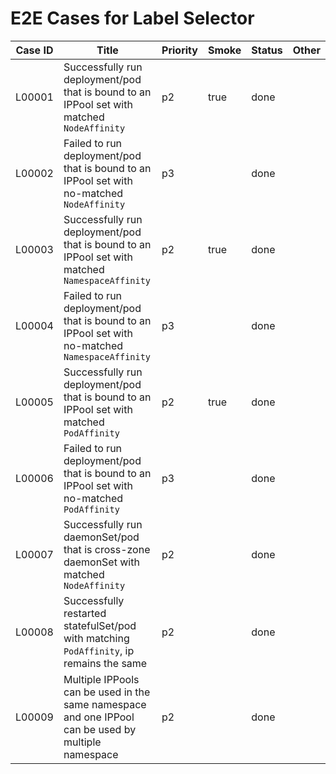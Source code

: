 # E2E Cases for Label Selector

| Case ID | Title                                                                                               | Priority | Smoke | Status | Other |
| ------- |-----------------------------------------------------------------------------------------------------| -------- | ----- | ------ | ----- |
| L00001  | Successfully run deployment/pod that is bound to an IPPool set with matched `NodeAffinity`          | p2       | true  | done   |       |
| L00002  | Failed to run deployment/pod that is bound to an IPPool set with no-matched `NodeAffinity`          | p3       |       | done   |       |
| L00003  | Successfully run deployment/pod that is bound to an IPPool set with matched `NamespaceAffinity`     | p2       | true  | done   |       |
| L00004  | Failed to run deployment/pod that is bound to an IPPool set with no-matched `NamespaceAffinity`     | p3       |       | done   |       |
| L00005  | Successfully run deployment/pod that is bound to an IPPool set with matched `PodAffinity`           | p2       | true  | done   |       |
| L00006  | Failed to run deployment/pod that is bound to an IPPool set with no-matched `PodAffinity`           | p3       |       | done   |       |
| L00007  | Successfully run daemonSet/pod that is cross-zone daemonSet with matched `NodeAffinity`             | p2       |       | done   |       |
| L00008  | Successfully restarted statefulSet/pod with matching `PodAffinity`, ip remains the same             | p2       |       | done   |       |
| L00009  | Multiple IPPools can be used in the same namespace and one IPPool can be used by multiple namespace | p2       |       | done   |       |
